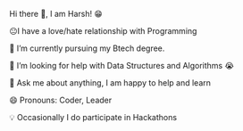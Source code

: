   Hi there 👋, I am Harsh! 😁
  
😐I have a love/hate relationship with Programming

🌱 I’m currently pursuing my Btech degree.

🤔 I’m looking for help with Data Structures and Algorithms 😭

💬 Ask me about anything, I am happy to help and learn

😄 Pronouns: Coder, Leader 

💡 Occasionally I do participate in Hackathons
